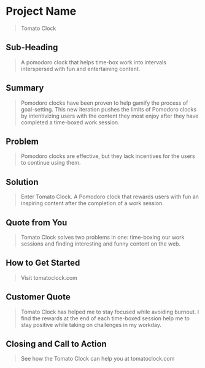# Project Name #
  > Tomato Clock

## Sub-Heading ##
  > A pomodoro clock that helps time-box work into intervals interspersed with fun and entertaining content.

## Summary ##
  > Pomodoro clocks have been proven to help gamify the process of goal-setting. This new iteration  pushes the limits of Pomodoro clocks by intentivizing users with the content they most enjoy after they have completed a time-boxed work session.

## Problem ##
  > Pomodoro clocks are effective, but they lack incentives for the users to continue using them.

## Solution ##
  > Enter Tomato Clock. A Pomodoro clock that rewards users with fun an inspiring content after the completion of a work session.

## Quote from You ##
  > Tomato Clock solves two problems in one: time-boxing our work sessions and finding interesting and funny content on the web.

## How to Get Started ##
  > Visit tomatoclock.com

## Customer Quote ##
  > Tomato Clock has helped me to stay focused while avoiding burnout. I find the rewards at the end of each time-boxed session help me to stay positive while taking on challenges in my workday.

## Closing and Call to Action ##
  > See how the Tomato Clock can help you at tomatoclock.com
